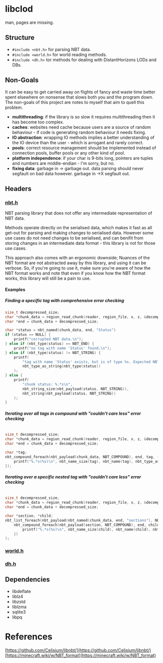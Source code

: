 # libclod

man, pages are missing.

## Structure

- `#include <nbt.h>` for parsing NBT data.
- `#include <world.h>` for world reading methods.
- `#include <dh.h>` tor methods for dealing with DistantHorizons LODs and DBs.

## Non-Goals

It can be easy to get carried away on flights of fancy and waste time better spent elsewhere on nonsense
that slows both you and the program down. The non-goals of this project are notes to myself that aim to quell this problem.

- **multithreading**: if the library is so slow it requires multithreading then it has become too complex.
- **caches**: websites need cache because users are a source of random behaviour - if code is generating random behaviour it needs fixing.
- **IO abstraction**: wrapping IO methods implies a better understanding of the IO device than the user - which is arrogant and rarely correct.
- **pools**: correct resource management should be implemented instead of connection pools, buffer pools or any other kind of pool.
- **platform independence**: if your char is 9-bits long, pointers are tuples and numbers are middle-endian - I'm sorry, but no.
- **fixing data**: garbage in -> garbage out. data parsing should never segfault on bad data however. garbage in ->X segfault out.

## Headers

### [nbt.h](./include/nbt.h)

NBT parsing library that does not offer any intermediate representation of NBT data.

Methods operate directly on the serialised data, which makes it fast as all get-out for parsing and making changes to serialised data.
However some use cases do not need changes to be serialised,
and can benifit from storing changes in an intermediate data format - this library is not for those use cases.

This approach also comes with an ergonomic downside;
Nuances of the NBT format are not abstracted away by this library, and using it can be verbose.
So, if you're going to use it, make sure you're aware of how the NBT format works and
note that even if you know how the NBT format works, this library will still be a pain to use.

#### Examples

##### Finding a specific tag with comprehensive error checking

```C
size_t decompressed_size;
char *chunk_data = region_read_chunk(reader, region_file, x, z, &decompressed_size);
char *end = chunk_data + decompressed_size;

char *status = nbt_named(chunk_data, end, "Status")
if (status == NULL) {
    printf("corrupted NBT data.\n");
} else if (nbt_type(status) == NBT_END) {
    printf("no tag with name 'Status' found.\n");
} else if (nbt_type(status) != NBT_STRING) {
    printf(
        "tag with name 'Status' exists, but is of type %s. Expected NBT_STRING\n", 
        nbt_type_as_string(nbt_type(status))
    );
} else {
    printf(
        "chunk status: %.*s\n", 
        nbt_string_size(nbt_payload(status, NBT_STRING)),
        nbt_string(nbt_payload(status, NBT_STRING))
    );
}

```

##### Iterating over all tags in compound with "couldn't care less" error checking

```C

size_t decompressed_size;
char *chunk_data = region_read_chunk(reader, region_file, x, z, &decompressed_size);
char *end = chunk_data + decompressed_size;

char *tag;
nbt_compound_foreach(nbt_payload(chunk_data, NBT_COMPOUND), end, tag, {
    printf("%.*s(%s)\n", nbt_name_size(tag), nbt_name(tag), nbt_type_as_string(nbt_type(tag)));
});

```

##### Iterating over a specific nested tag with "couldn't care less" error checking

```C

size_t decompressed_size;
char *chunk_data = region_read_chunk(reader, region_file, x, z, &decompressed_size);
char *end = chunk_data + decompressed_size;

char *section, *child;
nbt_list_foreach(nbt_payload(nbt_named(chunk_data, end, "sections"), NBT_LIST), end, section, 
    nbt_compound_foreach(nbt_payload(section, NBT_COMPOUND), end, child, {
        printf("%.*s(%s)\n", nbt_name_size(child), nbt_name(child), nbt_type_as_string(nbt_type(child)));
    })
);

```

### [world.h](./include/world.h)

### [dh.h](./include/dh.h)

## Dependencies

- libdeflate
- liblz4
- libzstd
- liblzma
- sqlite3
- libpq

# References

[https://github.com/Celisium/libnbt/](https://github.com/Celisium/libnbt/)
[https://minecraft.wiki/w/NBT_format](https://minecraft.wiki/w/NBT_format)
